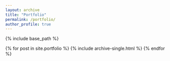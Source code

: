 ```yaml
---
layout: archive
title: "Portfolio"
permalink: /portfolio/
author_profile: true
---
```

{% include base_path %}

{% for post in site.portfolio %}
  {% include archive-single.html %}
{% endfor %}


